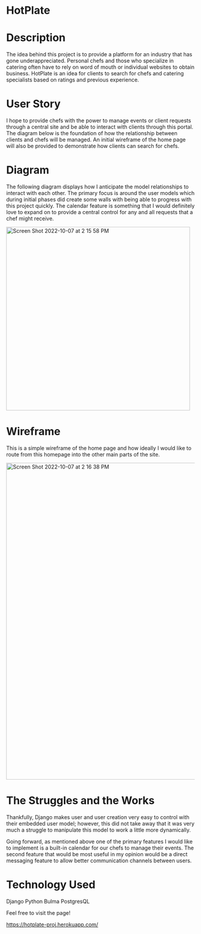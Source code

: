 # HotPlate

# Description

The idea behind this project is to provide a platform for an industry that has gone underappreciated. Personal chefs and those who specialize in catering often have to rely on word of mouth or individual websites to obtain business. HotPlate is an idea for clients to search for chefs and catering specialists based on ratings and previous experience. 

# User Story

 I hope to provide chefs with the power to manage events or client requests through a central site and be able to interact with clients through this portal. The diagram below is the foundation of how the relationship between clients and chefs will be managed. An initial wireframe of the home page will also be provided to demonstrate how clients can search for chefs.

# Diagram

The following diagram displays how I anticipate the model relationships to interact with each other. The primary focus is around the user models which during initial phases did create some walls with being able to progress with this project quickly. The calendar feature is something that I would definitely love to expand on to provide a central control for any and all requests that a chef might receive.

<img width="491" alt="Screen Shot 2022-10-07 at 2 15 58 PM" src="https://user-images.githubusercontent.com/104710154/194623708-3e5d6328-ab7f-4f2f-b767-06a16e2e1275.png">

# Wireframe

This is a simple wireframe of the home page and how ideally I would like to route from this homepage into the other main parts of the site.

<img width="847" alt="Screen Shot 2022-10-07 at 2 16 38 PM" src="https://user-images.githubusercontent.com/104710154/194623753-04d68c67-fa24-4a90-b47e-af3e29214d5c.png">

# The Struggles and the Works

Thankfully, Django makes user and user creation very easy to control with their embedded user model; however, this did not take away that it was very much a struggle to manipulate this model to work a little more dynamically. 

Going forward, as mentioned above one of the primary features I would like to implement is a built-in calendar for our chefs to manage their events. The second feature that would be most useful in my opinion would be a direct messaging feature to allow better communication channels between users.

# Technology Used
Django
Python
Bulma
PostgresQL

Feel free to visit the page!

https://hotplate-proj.herokuapp.com/
